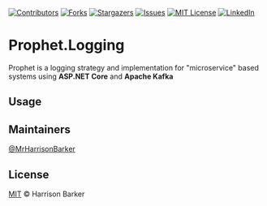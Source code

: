 
[![Contributors][contributors-shield]][contributors-url]
[![Forks][forks-shield]][forks-url]
[![Stargazers][stars-shield]][stars-url]
[![Issues][issues-shield]][issues-url]
[![MIT License][license-shield]][license-url]
[![LinkedIn][linkedin-shield]][linkedin-url]


# Prophet.Logging

Prophet is a logging strategy and implementation for "microservice" based systems using **ASP.NET Core** and **Apache Kafka**

## Usage


## Maintainers

[@MrHarrisonBarker](https://github.com/MrHarrisonBarker)

## License

[MIT](LICENSE) © Harrison Barker





<!-- MARKDOWN LINKS & IMAGES -->
<!-- https://www.markdownguide.org/basic-syntax/#reference-style-links -->
[contributors-shield]: https://img.shields.io/github/contributors/MrHarrisonBarker/repo.svg?style=for-the-badge
[contributors-url]: https://github.com/MrHarrisonBarker/repo/graphs/contributors
[forks-shield]: https://img.shields.io/github/forks/MrHarrisonBarker/repo.svg?style=for-the-badge
[forks-url]: https://github.com/MrHarrisonBarker/repo/network/members
[stars-shield]: https://img.shields.io/github/stars/MrHarrisonBarker/repo.svg?style=for-the-badge
[stars-url]: https://github.com/MrHarrisonBarker/repo/stargazers
[issues-shield]: https://img.shields.io/github/issues/MrHarrisonBarker/repo.svg?style=for-the-badge
[issues-url]: https://github.com/MrHarrisonBarker/repo/issues
[license-shield]: https://img.shields.io/github/license/MrHarrisonBarker/repo.svg?style=for-the-badge
[license-url]: https://github.com/MrHarrisonBarker/repo/blob/master/LICENSE.txt
[linkedin-shield]: https://img.shields.io/badge/-LinkedIn-black.svg?style=for-the-badge&logo=linkedin&colorB=555
[linkedin-url]: https://linkedin.com/in/MrHarrisonBarker
